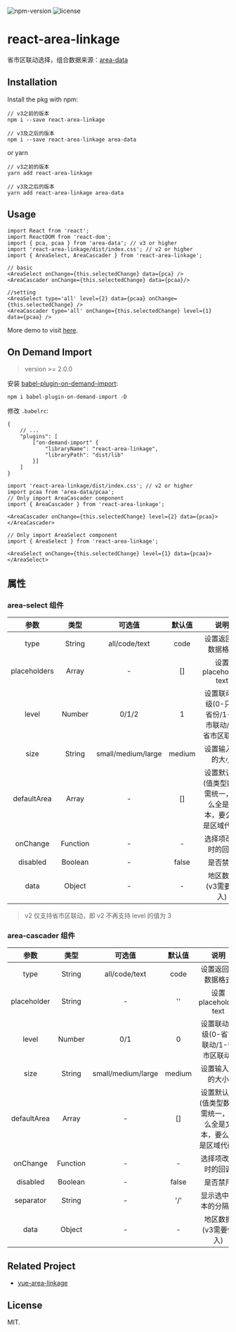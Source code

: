 ![npm-version](https://img.shields.io/npm/v/react-area-linkage.svg) ![license](https://img.shields.io/npm/l/react-area-linkage.svg)
# react-area-linkage
省市区联动选择，组合数据来源：[area-data](https://github.com/dwqs/area-data)

## Installation
Install the pkg with npm:
```
// v3之前的版本
npm i --save react-area-linkage

// v3及之后的版本
npm i --save react-area-linkage area-data
```

or yarn

```
// v3之前的版本
yarn add react-area-linkage

// v3及之后的版本
yarn add react-area-linkage area-data
```

## Usage
```
import React from 'react';
import ReactDOM from 'react-dom';
import { pca, pcaa } from 'area-data'; // v3 or higher
import 'react-area-linkage/dist/index.css'; // v2 or higher
import { AreaSelect, AreaCascader } from 'react-area-linkage';

// basic
<AreaSelect onChange={this.selectedChange} data={pca} />
<AreaCascader onChange={this.selectedChange} data={pcaa}/>

//setting
<AreaSelect type='all' level={2} data={pcaa} onChange={this.selectedChange} />
<AreaCascader type='all' onChange={this.selectedChange} level={1} data={pcaa} />
```

More demo to visit [here](https://dwqs.github.io/react-area-linkage/).

## On Demand Import
> version >= 2.0.0

安装 [babel-plugin-on-demand-import](https://github.com/dwqs/babel-plugin-on-demand-import): 

```
npm i babel-plugin-on-demand-import -D
```

修改 `.babelrc`: 

```
{
    // ...
    "plugins": [
        ["on-demand-import" {
            "libraryName": "react-area-linkage",
            "libraryPath": "dist/lib"
        }]
    ]
}
```

```
import 'react-area-linkage/dist/index.css'; // v2 or higher
import pcaa from 'area-data/pcaa';
// Only import AreaCascader component
import { AreaCascader } from 'react-area-linkage';

<AreaCascader onChange={this.selectedChange} level={2} data={pcaa}></AreaCascader>

// Only import AreaSelect component
import { AreaSelect } from 'react-area-linkage'; 

<AreaSelect onChange={this.selectedChange} level={1} data={pcaa}></AreaSelect>
```

## 属性
### area-select 组件
|  参数  |  类型  |  可选值  |  默认值  |  说明  |
|  :--:  |  :--:  |  :--:  |  :--:  |  :--:  |
| type | String |  all/code/text | code | 设置返回的数据格式 |
| placeholders | Array | - | [] | 设置 placeholder text |
| level | Number | 0/1/2 | 1 | 设置联动层级(0-只选省份/1-省市联动/2-省市区联动) |
| size | String | small/medium/large | medium | 设置输入框的大小 |
| defaultArea | Array | - | [] | 设置默认值(值类型数据需统一，要么全是文本，要么全是区域代码) |
| onChange | Function | - | - | 选择项改变时的回调 |
| disabled | Boolean | - | false | 是否禁用 |
| data | Object | - | - | 地区数据(v3需要传入) |

> v2 仅支持省市区联动，即 v2 不再支持 level 的值为 3

### area-cascader 组件
|  参数  |  类型  |  可选值  |  默认值  |  说明  |
|  :--:  |  :--:  |  :--:  |  :--:  |  :--:  |
| type | String |  all/code/text | code | 设置返回的数据格式 |
| placeholder | String | - | '' | 设置 placeholder text |
| level | Number | 0/1 | 0 | 设置联动层级(0-省市联动/1-省市区联动) |
| size | String | small/medium/large | medium | 设置输入框的大小 |
| defaultArea | Array | - | [] | 设置默认值(值类型数据需统一，要么全是文本，要么全是区域代码) |
| onChange | Function | - | - | 选择项改变时的回调 |
| disabled | Boolean | - | false | 是否禁用 |
| separator | String | - | '/' | 显示选中文本的分隔符 |
| data | Object | - | - | 地区数据(v3需要传入) |

## Related Project
* [vue-area-linkage](https://github.com/dwqs/vue-area-linkage/)

## License
MIT.

